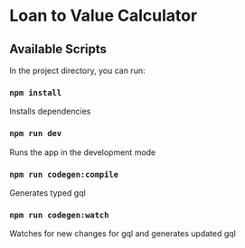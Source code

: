 # Loan to Value Calculator

## Available Scripts

In the project directory, you can run:

### `npm install`

Installs dependencies

### `npm run dev`

Runs the app in the development mode

### `npm run codegen:compile`

Generates typed gql

### `npm run codegen:watch`

Watches for new changes for gql and generates updated gql